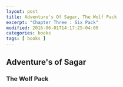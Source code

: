 ```yaml
---
layout: post
title: Adventure's Of Sagar, The Wolf Pack
excerpt: "Chapter Three : Six Pack"
modified: 2016-06-01T14:17:25-04:00
categories: books
tags: [ books ]
---
```



## Adventure's of Sagar

### The Wolf Pack
